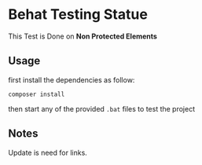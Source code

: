 # Behat Testing Statue

This Test is Done on <b>Non Protected Elements</b> 



## Usage

first install the dependencies as follow:

```
composer install
```

then start any of the provided `.bat` files to test the project



## Notes

Update is need for links.